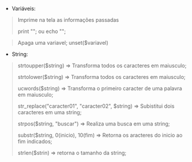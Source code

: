 - Variáveis:

> Imprime na tela as informações passadas
>
> print ""; ou echo "";

> Apaga uma variavel;
> unset($variavel)

- String:
> strtoupper($string) => Transforma todos os caracteres em maiusculo;
>
> strtolower($string) => Transforma todos os caracteres em maiusculo;
>
>ucwords($string) => Transforma o primeiro caracter de uma palavra em maiusculo;
>
>str_replace("caracter01", "caracter02", $string) => Subistitui dois caracteres em uma string;
>
> strpos($string, "buscar") => Realiza uma busca em uma string;
>
> substr($string, 0(inicio), 10(fim) => Retorna os aracteres do inicio ao fim indicados;
>
> strlen($strin) => retorna o tamanho da string;



